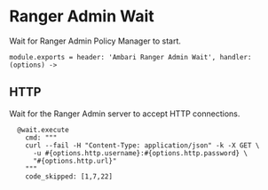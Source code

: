 # Ranger Admin Wait

Wait for Ranger Admin Policy Manager to start.

    module.exports = header: 'Ambari Ranger Admin Wait', handler: (options) ->

## HTTP

Wait for the Ranger Admin server to accept HTTP connections.

      @wait.execute
        cmd: """
        curl --fail -H "Content-Type: application/json" -k -X GET \
          -u #{options.http.username}:#{options.http.password} \
          "#{options.http.url}"
        """
        code_skipped: [1,7,22]
